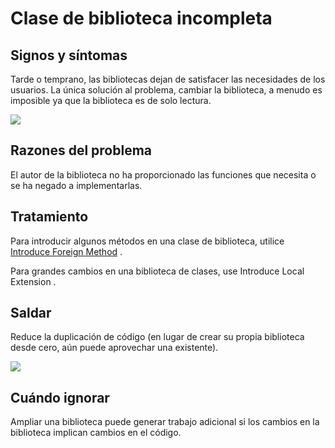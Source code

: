 # Clase de biblioteca incompleta

## Signos y síntomas

Tarde o temprano, las bibliotecas dejan de satisfacer las necesidades de los usuarios. La única solución al problema, cambiar la biblioteca, 
a menudo es imposible ya que la biblioteca es de solo lectura.

![](https://refactoring.guru/images/refactoring/content/smells/incomplete-library-class-01.png?id=ca51f740f7fd39b7de1430b64cae9f8c)

## Razones del problema

El autor de la biblioteca no ha proporcionado las funciones que necesita o se ha negado a implementarlas.

## Tratamiento
Para introducir algunos métodos en una clase de biblioteca, utilice [Introduce Foreign Method](https://github.com/IES-Rafael-Alberti/EDES-P4.3.1-Refactoring/blob/17-refactoring-moving-features-between-objects-introduce-foreing-method/RefactoringPattern/RefactoringPatternIntroduce-Foreign-Method.md) .

Para grandes cambios en una biblioteca de clases, use Introduce Local Extension .

## Saldar
Reduce la duplicación de código (en lugar de crear su propia biblioteca desde cero, aún puede aprovechar una existente).

![](https://refactoring.guru/images/refactoring/content/smells/incomplete-library-class-02.png?id=05a8d9c631d43a3fb256196f366fd089)

## Cuándo ignorar
Ampliar una biblioteca puede generar trabajo adicional si los cambios en la biblioteca implican cambios en el código.
